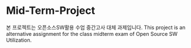 # Mid-Term-Project
본 프로젝트는 오픈소스SW활용 수업 중간고사 대체 과제입니다.
This project is an alternative assignment for the class midterm exam of Open Source SW Utilization.
